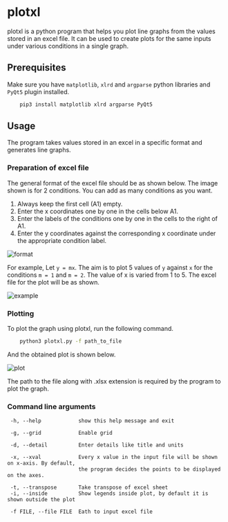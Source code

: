 # plotxl
plotxl is a python program that helps you plot line graphs from the values stored in an excel file.
It can be used to create plots for the same inputs under various conditions in a single graph.

## Prerequisites
Make sure you have ```matplotlib```, ```xlrd``` and ```argparse``` python libraries and ```PyQt5``` plugin installed.
```bash
	pip3 install matplotlib xlrd argparse PyQt5 
```
## Usage
The program takes values stored in an excel in a specific format and generates line graphs.

### Preparation of excel file 
The general format of the excel file should be as shown below. The image shown is for 2 conditions. You can add as many conditions as you want.

1. Always keep the first cell (A1) empty.
2. Enter the x coordinates one by one in the cells below A1.
3. Enter the labels of the conditions one by one in the cells to the right of A1.
4. Enter the y coordinates against the corresponding x coordinate under the appropriate condition label.

![format](https://user-images.githubusercontent.com/49730342/81736342-078e1e80-94b4-11ea-87fe-1c9aaa778492.png)

For example,
Let ```y = mx```. The aim is to plot 5 values of ```y``` against ```x``` for the conditions ```m = 1``` and ```m = 2```.
The value of x is varied from 1 to 5. The excel file for the plot will be as shown.

![example](https://user-images.githubusercontent.com/49730342/81736378-1674d100-94b4-11ea-87da-657af4c0c54f.png)


### Plotting
To plot the graph using plotxl, run the following command.

```bash 
    python3 plotxl.py -f path_to_file
```
And the obtained plot is shown below.

![plot](https://user-images.githubusercontent.com/49730342/81736695-9733cd00-94b4-11ea-9d50-833ce519eff9.png)

The path to the file along with .xlsx extension is required by the program to plot the graph.
 
 ### Command line arguments
 ```
  -h, --help            show this help message and exit

  -g, --grid            Enable grid

  -d, --detail          Enter details like title and units

  -x, --xval            Every x value in the input file will be shown on x-axis. By default, 
  						the program decides the points to be displayed on the axes.

  -t, --transpose       Take transpose of excel sheet
  -i, --inside          Show legends inside plot, by default it is shown outside the plot
  
  -f FILE, --file FILE  Eath to input excel file
```



